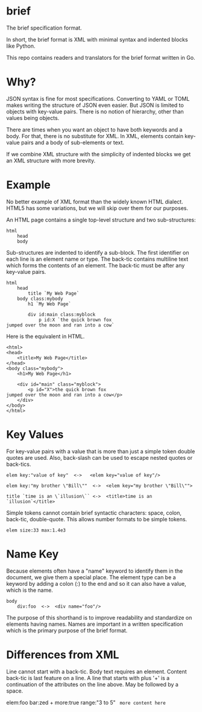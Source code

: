 # brief

The brief specification format.

In short, the brief format is XML with minimal syntax and indented blocks like Python.

This repo contains readers and translators for the brief format written in Go.

# Why?

JSON syntax is fine for most specifications.  Converting to YAML or TOML makes writing the structure of JSON even easier.  But JSON is limited to objects with key-value pairs.  There is no notion of hierarchy, other than values being objects.

There are times when you want an object to have both keywords and a body.  For that, there is no substitute for XML.  In XML, elements contain key-value pairs and a body of sub-elements or text. 

If we combine XML structure with the simplicity of indented blocks we get an XML structure with more brevity.

# Example

No better example of XML format than the widely known HTML dialect.  HTML5 has some variations, but we will skip over them for our purposes.

An HTML page contains a single top-level structure and two sub-structures:

```
html
    head
    body
```

Sub-structures are indented to identify a sub-block.  The first identifier on each line is an element name or type.  The back-tic contains multiline text which forms the contents of an element.  The back-tic must be after any key-value pairs.


```
html
    head
        title `My Web Page`
    body class:mybody
        h1 `My Web Page`

        div id:main class:myblock
            p id:X `the quick brown fox
jumped over the moon and ran into a cow`
```

Here is the equivalent in HTML.

```
<html>
<head>
    <title>My Web Page</title>
</head>
<body class="mybody">
    <h1>My Web Page</h1>

    <div id="main" class="myblock">
        <p id="X">the quick brown fox
jumped over the moon and ran into a cow</p>
    </div>
</body>
</html>
```

# Key Values

For key-value pairs with a value that is more than just a simple token double quotes are used.  Also, back-slash can be used to escape nested quotes or back-tics.

```
elem key:"value of key"  <->   <elem key="value of key"/>

elem key:"my brother \"Bill\""  <->  <elem key="my brother \"Bill\"">

title `time is an \`illusion\`` <->  <title>time is an `illusion`</title>
```

Simple tokens cannot contain brief syntactic characters:  space, colon, back-tic, double-quote.  This allows number formats to be simple tokens.

```
elem size:33 max:1.4e3
```

# Name Key

Because elements often have a "name" keyword to identify them in the document, we give them a special place.  The element type can be a keyword by adding a colon (:) to the end and so it can also have a value, which is the name.

```
body
    div:foo  <->  <div name="foo"/>
```

The purpose of this shorthand is to improve readability and standardize on elements having names.  Names are important in a written specification which is the primary purpose of the brief format.

# Differences from XML

Line cannot start with a back-tic.  Body text requires an element.  Content back-tic is last feature on a line.
A line that starts with plus '+' is a continuation of the attributes on the line above.  May be followed by a space.

elem:foo bar:zed
    + more:true range:"3 to 5" `
  more content here`
